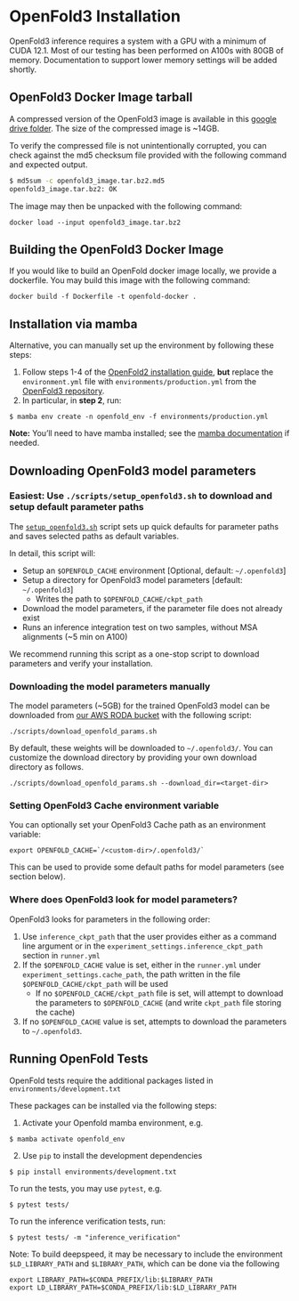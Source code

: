 # OpenFold3 Installation

OpenFold3 inference requires a system with a GPU with a minimum of CUDA 12.1. Most of our testing has been performed on A100s with 80GB of memory. Documentation to support lower memory settings will be added shortly.

## OpenFold3 Docker Image tarball

A compressed version of the OpenFold3 image is available in this [google drive folder](https://drive.google.com/drive/u/0/folders/1_sKQhFU2cIb6DPYV8g9QxU5znYVdCd4N). The size of the compressed image is ~14GB.

To verify the compressed file is not unintentionally corrupted, you can check against the md5 checksum file provided with the following command and expected output.

```bash
$ md5sum -c openfold3_image.tar.bz2.md5
openfold3_image.tar.bz2: OK
```

The image may then be unpacked with the following command:

```
docker load --input openfold3_image.tar.bz2
```


## Building the OpenFold3 Docker Image 

If you would like to build an OpenFold docker image locally, we provide a dockerfile. You may build this image with the following command:

```
docker build -f Dockerfile -t openfold-docker .
```


## Installation via mamba 

Alternative, you can manually set up the environment by following these steps:

1. Follow steps 1-4 of the [OpenFold2 installation guide](https://openfold.readthedocs.io/en/latest/Installation.html), **but** replace the `environment.yml` file with `environments/production.yml` from the [OpenFold3 repository](https://github.com/aqlaboratory/openfold3/blob/inference-dev/environments/production.yml).
2. In particular, in **step 2**, run:
```
$ mamba env create -n openfold_env -f environments/production.yml
```

**Note:** You’ll need to have mamba installed; see the [mamba documentation](https://mamba.readthedocs.io/en/latest/) if needed.


## Downloading OpenFold3 model parameters

### Easiest: Use `./scripts/setup_openfold3.sh` to download and setup default parameter paths

The [`setup_openfold3.sh`](../scripts/setup_openfold3.sh) script sets up quick defaults for parameter paths and saves selected paths as default variables. 

In detail, this script will:
- Setup an `$OPENFOLD_CACHE` environment [Optional, default: `~/.openfold3`]
- Setup a directory for OpenFold3 model parameters [default: `~/.openfold3`]
    - Writes the path to `$OPENFOLD_CACHE/ckpt_path` 
- Download the model parameters, if the parameter file does not already exist 
- Runs an inference integration test on two samples, without MSA alignments (~5 min on A100)

We recommend running this script as a one-stop script to download parameters and verify your installation.

### Downloading the model parameters manually

The model parameters (~5GB) for the trained OpenFold3 model can be downloaded from [our AWS RODA bucket](https://registry.opendata.aws/openfold/) with the following script:

```
./scripts/download_openfold_params.sh
```

By default, these weights will be downloaded to `~/.openfold3/`. 
You can customize the download directory by providing your own download directory as follows.

```
./scripts/download_openfold_params.sh --download_dir=<target-dir>
```

### Setting OpenFold3 Cache environment variable
You can optionally set your OpenFold3 Cache path as an environment variable:

```
export OPENFOLD_CACHE=`/<custom-dir>/.openfold3/`
```

This can be used to provide some default paths for model parameters (see section below).

### Where does OpenFold3 look for model parameters? 

OpenFold3 looks for parameters in the following order:
1. Use `inference_ckpt_path` that the user provides either as a command line argument or in the `experiment_settings.inference_ckpt_path` section in `runner.yml`
2. If the `$OPENFOLD_CACHE` value is set, either in the `runner.yml` under `experiment_settings.cache_path`, the path written in the file `$OPENFOLD_CACHE/ckpt_path` will be used
    - If no `$OPENFOLD_CACHE/ckpt_path` file is set, will attempt to download the parameters to `$OPENFOLD_CACHE` (and write `ckpt_path` file storing the cache)
3. If no `$OPENFOLD_CACHE` value is set, attempts to download the parameters to `~/.openfold3`.


## Running OpenFold Tests

OpenFold tests require the additional packages listed in `environments/development.txt`

These packages can be installed via the following steps:

1. Activate your Openfold mamba environment, e.g.
```
$ mamba activate openfold_env
```

2. Use `pip` to install the development dependencies 
```
$ pip install environments/development.txt
```

To run the tests, you may use `pytest`, e.g.
```
$ pytest tests/
```

To run the inference verification tests, run:
```
$ pytest tests/ -m "inference_verification"
```

Note: To build deepspeed, it may be necessary to include the environment `$LD_LIBRARY_PATH` and `$LIBRARY_PATH`, which can be done via the following

```
export LIBRARY_PATH=$CONDA_PREFIX/lib:$LIBRARY_PATH
export LD_LIBRARY_PATH=$CONDA_PREFIX/lib:$LD_LIBRARY_PATH
```
